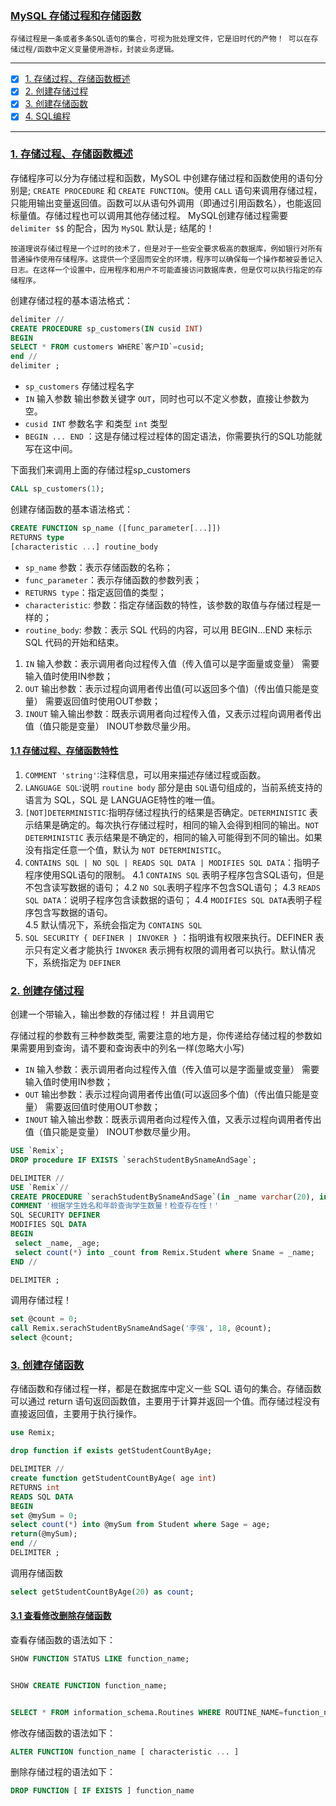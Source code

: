 ### [MySQL 存储过程和存储函数](#)
`存储过程是一条或者多条SQL语句的集合，可视为批处理文件，它是旧时代的产物！ 可以在存储过程/函数中定义变量使用游标，封装业务逻辑。`

-----
- [x] [1. 存储过程、存储函数概述](#1-存储过程概述)
- [x] [2. 创建存储过程](#2-创建存储过程)
- [x] [3. 创建存储函数](#3-创建存储函数)
- [x] [4. SQL编程](#4-sql编程)

-----

### [1. 存储过程、存储函数概述](#)
存储程序可以分为存储过程和函数，MySOL 中创建存储过程和函数使用的语句分别是; `CREATE PROCEDURE` 和 `CREATE FUNCTION`。使用 `CALL` 语句来调用存储过程，只能用输出变量返回值。函数可以从语句外调用（即通过引用函数名），也能返回标量值。存储过程也可以调用其他存储过程。
MySQL创建存储过程需要 `delimiter $$` 的配合，因为 `MySQL` 默认是`;` 结尾的！ 

`按道理说存储过程是一个过时的技术了，但是对于一些安全要求极高的数据库，例如银行对所有普通操作使用存储程序。这提供一个坚固而安全的环境，程序可以确保每一个操作都被妥善记入日志。在这样一个设置中，应用程序和用户不可能直接访问数据库表，但是仅可以执行指定的存储程序。`

创建存储过程的基本语法格式：
```sql
delimiter //
CREATE PROCEDURE sp_customers(IN cusid INT)
BEGIN
SELECT * FROM customers WHERE`客户ID`=cusid;
end //
delimiter ;
```

* `sp_customers` 存储过程名字
* `IN` 输入参数  输出参数关键字 `OUT`，同时也可以不定义参数，直接让参数为空。
* `cusid INT` 参数名字 和类型 `int` 类型 
* `BEGIN ... END` ：这是存储过程过程体的固定语法，你需要执行的SQL功能就写在这中间。

下面我们来调用上面的存储过程sp_customers
```sql
CALL sp_customers(1);
```

创建存储函数的基本语法格式：
```sql
CREATE FUNCTION sp_name ([func_parameter[...]])
RETURNS type
[characteristic ...] routine_body
```
* `sp_name` 参数：表示存储函数的名称；
* `func_parameter`：表示存储函数的参数列表；
* `RETURNS type`：指定返回值的类型；
* `characteristic`: 参数：指定存储函数的特性，该参数的取值与存储过程是一样的；
* `routine_body`: 参数：表示 SQL 代码的内容，可以用 BEGIN...END 来标示 SQL 代码的开始和结束。

1. `IN` 输入参数：表示调用者向过程传入值（传入值可以是字面量或变量） 需要输入值时使用IN参数；
2. `OUT` 输出参数：表示过程向调用者传出值(可以返回多个值)（传出值只能是变量） 需要返回值时使用OUT参数；
3. `INOUT` 输入输出参数：既表示调用者向过程传入值，又表示过程向调用者传出值（值只能是变量） INOUT参数尽量少用。

#### [1.1 存储过程、存储函数特性](#) 
1. `COMMENT 'string'`∶注释信息，可以用来描述存储过程或函数。
2. `LANGUAGE SQL`∶说明 `routine body` 部分是由 `SQL`语句组成的，当前系统支持的语言为 SQL，SQL 是 LANGUAGE特性的唯一值。
3. `[NOT]DETERMINISTIC`∶指明存储过程执行的结果是否确定。`DETERMINISTIC` 表示结果是确定的。每次执行存储过程时，相同的输入会得到相同的输出。`NOT DETERMINISTIC` 表示结果是不确定的，相同的输入可能得到不同的输出。如果没有指定任意一个值，默认为 `NOT DETERMINISTIC`。
4. `CONTAINS SQL | NO SQL | READS SQL DATA | MODIFIES SQL DATA`：指明子程序使用SQL语句的限制。
    4.1 `CONTAINS SQL` 表明子程序包含SQL语句，但是不包含读写数据的语句；
    4.2 `NO SQL`表明子程序不包含SQL语句；
    4.3 `READS SQL DATA`：说明子程序包含读数据的语句；
    4.4 `MODIFIES SQL DATA`表明子程序包含写数据的语句。   
    4.5 默认情况下，系统会指定为 `CONTAINS SQL`
5. `SQL SECURITY { DEFINER | INVOKER }` ：指明谁有权限来执行。DEFINER 表示只有定义者才能执行 `INVOKER` 表示拥有权限的调用者可以执行。默认情况下，系统指定为 `DEFINER`


### [2. 创建存储过程](#)
创建一个带输入，输出参数的存储过程！ 并且调用它

存储过程的参数有三种参数类型, 需要注意的地方是，你传递给存储过程的参数如果需要用到查询，请不要和查询表中的列名一样(忽略大小写)

* `IN` 输入参数：表示调用者向过程传入值（传入值可以是字面量或变量） 需要输入值时使用IN参数；
* `OUT` 输出参数：表示过程向调用者传出值(可以返回多个值)（传出值只能是变量） 需要返回值时使用OUT参数；
* `INOUT` 输入输出参数：既表示调用者向过程传入值，又表示过程向调用者传出值（值只能是变量） INOUT参数尽量少用。

```sql
USE `Remix`;
DROP procedure IF EXISTS `serachStudentBySnameAndSage`;

DELIMITER //
USE `Remix`//
CREATE PROCEDURE `serachStudentBySnameAndSage`(in _name varchar(20), in _age smallint, out _count int)
COMMENT '根据学生姓名和年龄查询学生数量！检查存在性！'
SQL SECURITY DEFINER
MODIFIES SQL DATA
BEGIN
 select _name, _age;
 select count(*) into _count from Remix.Student where Sname = _name;
END //

DELIMITER ;
```

调用存储过程！
```sql
set @count = 0;
call Remix.serachStudentBySnameAndSage('李强', 18, @count);
select @count;
```


### [3. 创建存储函数](#)
存储函数和存储过程一样，都是在数据库中定义一些 SQL 语句的集合。存储函数可以通过 return 语句返回函数值，主要用于计算并返回一个值。而存储过程没有直接返回值，主要用于执行操作。

```sql
use Remix; 

drop function if exists getStudentCountByAge;

DELIMITER //
create function getStudentCountByAge( age int) 
RETURNS int
READS SQL DATA
BEGIN
set @mySum = 0;
select count(*) into @mySum from Student where Sage = age;
return(@mySum);
end //
DELIMITER ;
```

调用存储函数
```sql
select getStudentCountByAge(20) as count;
```

#### [3.1 查看修改删除存储函数](#)
查看存储函数的语法如下：
```sql
SHOW FUNCTION STATUS LIKE function_name;


SHOW CREATE FUNCTION function_name;


SELECT * FROM information_schema.Routines WHERE ROUTINE_NAME=function_name;
```

修改存储函数的语法如下：

```sql
ALTER FUNCTION function_name [ characteristic ... ]
```
删除存储过程的语法如下：

```sql
DROP FUNCTION [ IF EXISTS ] function_name
```